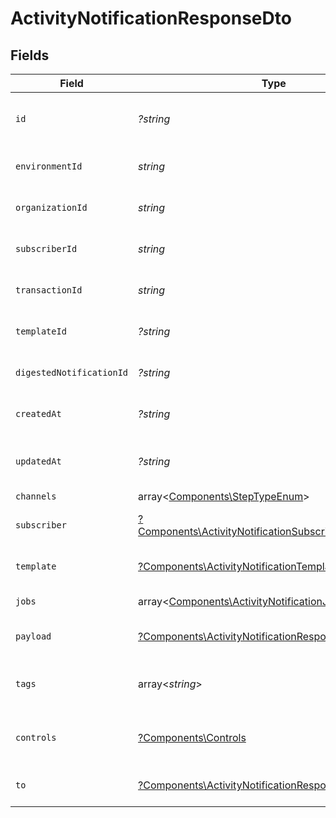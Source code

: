 # ActivityNotificationResponseDto


## Fields

| Field                                                                                                                         | Type                                                                                                                          | Required                                                                                                                      | Description                                                                                                                   |
| ----------------------------------------------------------------------------------------------------------------------------- | ----------------------------------------------------------------------------------------------------------------------------- | ----------------------------------------------------------------------------------------------------------------------------- | ----------------------------------------------------------------------------------------------------------------------------- |
| `id`                                                                                                                          | *?string*                                                                                                                     | :heavy_minus_sign:                                                                                                            | Unique identifier of the notification                                                                                         |
| `environmentId`                                                                                                               | *string*                                                                                                                      | :heavy_check_mark:                                                                                                            | Environment ID of the notification                                                                                            |
| `organizationId`                                                                                                              | *string*                                                                                                                      | :heavy_check_mark:                                                                                                            | Organization ID of the notification                                                                                           |
| `subscriberId`                                                                                                                | *string*                                                                                                                      | :heavy_check_mark:                                                                                                            | Subscriber ID of the notification                                                                                             |
| `transactionId`                                                                                                               | *string*                                                                                                                      | :heavy_check_mark:                                                                                                            | Transaction ID of the notification                                                                                            |
| `templateId`                                                                                                                  | *?string*                                                                                                                     | :heavy_minus_sign:                                                                                                            | Template ID of the notification                                                                                               |
| `digestedNotificationId`                                                                                                      | *?string*                                                                                                                     | :heavy_minus_sign:                                                                                                            | Digested Notification ID                                                                                                      |
| `createdAt`                                                                                                                   | *?string*                                                                                                                     | :heavy_minus_sign:                                                                                                            | Creation time of the notification                                                                                             |
| `updatedAt`                                                                                                                   | *?string*                                                                                                                     | :heavy_minus_sign:                                                                                                            | Last updated time of the notification                                                                                         |
| `channels`                                                                                                                    | array<[Components\StepTypeEnum](../../Models/Components/StepTypeEnum.md)>                                                     | :heavy_minus_sign:                                                                                                            | N/A                                                                                                                           |
| `subscriber`                                                                                                                  | [?Components\ActivityNotificationSubscriberResponseDto](../../Models/Components/ActivityNotificationSubscriberResponseDto.md) | :heavy_minus_sign:                                                                                                            | Subscriber of the notification                                                                                                |
| `template`                                                                                                                    | [?Components\ActivityNotificationTemplateResponseDto](../../Models/Components/ActivityNotificationTemplateResponseDto.md)     | :heavy_minus_sign:                                                                                                            | Template of the notification                                                                                                  |
| `jobs`                                                                                                                        | array<[Components\ActivityNotificationJobResponseDto](../../Models/Components/ActivityNotificationJobResponseDto.md)>         | :heavy_minus_sign:                                                                                                            | Jobs of the notification                                                                                                      |
| `payload`                                                                                                                     | [?Components\ActivityNotificationResponseDtoPayload](../../Models/Components/ActivityNotificationResponseDtoPayload.md)       | :heavy_minus_sign:                                                                                                            | Payload of the notification                                                                                                   |
| `tags`                                                                                                                        | array<*string*>                                                                                                               | :heavy_minus_sign:                                                                                                            | Tags associated with the notification                                                                                         |
| `controls`                                                                                                                    | [?Components\Controls](../../Models/Components/Controls.md)                                                                   | :heavy_minus_sign:                                                                                                            | Controls associated with the notification                                                                                     |
| `to`                                                                                                                          | [?Components\ActivityNotificationResponseDtoTo](../../Models/Components/ActivityNotificationResponseDtoTo.md)                 | :heavy_minus_sign:                                                                                                            | To field for subscriber definition                                                                                            |